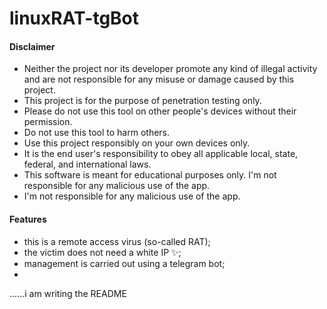 # linuxRAT-tgBot
#### Disclaimer

* Neither the project nor its developer promote any kind of illegal activity and are not responsible for any misuse or damage caused by this project.
* This project is for the purpose of penetration testing only.
* Please do not use this tool on other people's devices without their permission.
* Do not use this tool to harm others.
* Use this project responsibly on your own devices only.
* It is the end user's responsibility to obey all applicable local, state, federal, and international laws.
* This software is meant for educational purposes only. I'm not responsible for any malicious use of the app.
* I'm not responsible for any malicious use of the app.

#### Features
- this is a remote access virus (so-called RAT);
- the victim does not need a white IP ✨;
- management is carried out using a telegram bot;
- 


......i am writing the README
